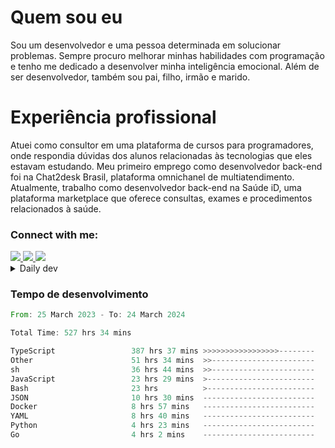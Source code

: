 # Quem sou eu
Sou um desenvolvedor e uma pessoa determinada em solucionar problemas. Sempre procuro melhorar minhas habilidades com programação e tenho me dedicado a desenvolver minha inteligência emocional. Além de ser desenvolvedor, também sou pai, filho, irmão e marido.

# Experiência profissional
Atuei como consultor em uma plataforma de cursos para programadores, onde respondia dúvidas dos alunos relacionadas às tecnologias que eles estavam estudando.
Meu primeiro emprego como desenvolvedor back-end foi na Chat2desk Brasil, plataforma omnichanel de multiatendimento.
Atualmente, trabalho como desenvolvedor back-end na Saúde iD, uma plataforma marketplace que oferece consultas, exames e procedimentos relacionados à saúde.

### Connect with me:
<a href="https://www.linkedin.com/in/theusmoreira" target="_blank" >
<img src="https://img.shields.io/badge/linkedin-%230077B5.svg?&style=for-the-badge&logo=linkedin&logoColor=white ">
</a>
<a href="https://www.instagram.com/matheus.s.moreira/" target="_blank">
<img src="https://img.shields.io/badge/instagram-%23E4405F.svg?&style=for-the-badge&logo=instagram&logoColor=white">
</a>
<a href="mailto:matheussm301@gmail.com"  target="_blank">
<img src="https://img.shields.io/badge/gmail-%23E4405F.svg?&style=for-the-badge&logo=gmail&logoColor=white">
</a>


<details>
  <summary>Daily dev </summary>
<p>
  <a href="https://app.daily.dev/matheussantos"><img src="https://github.com/matheus-santos-moreira/matheus-santos-moreira/blob/master/devcard.svg" width="200" alt="Matheus Santos's Dev Card"/></a>
 </p>
</details>

<h3>Tempo de desenvolvimento</h3>

<!--START_SECTION:waka-->

```rust
From: 25 March 2023 - To: 24 March 2024

Total Time: 527 hrs 34 mins

TypeScript                 387 hrs 37 mins >>>>>>>>>>>>>>>>>--------   66.93 %
Other                      51 hrs 34 mins  >>-----------------------   08.90 %
sh                         36 hrs 44 mins  >>-----------------------   06.34 %
JavaScript                 23 hrs 29 mins  >------------------------   04.05 %
Bash                       23 hrs          >------------------------   03.97 %
JSON                       10 hrs 30 mins  -------------------------   01.81 %
Docker                     8 hrs 57 mins   -------------------------   01.55 %
YAML                       8 hrs 40 mins   -------------------------   01.50 %
Python                     4 hrs 23 mins   -------------------------   00.76 %
Go                         4 hrs 2 mins    -------------------------   00.70 %
```

<!--END_SECTION:waka-->
